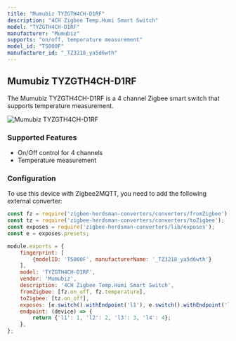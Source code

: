 ```yaml
---
title: "Mumubiz TYZGTH4CH-D1RF"
description: "4CH Zigbee Temp.Humi Smart Switch"
model: "TYZGTH4CH-D1RF"
manufacturer: "Mumubiz"
supports: "on/off, temperature measurement"
model_id: "TS000F"
manufacturer_id: "_TZ3218_ya5d6wth"
---
```


## Mumubiz TYZGTH4CH-D1RF

The Mumubiz TYZGTH4CH-D1RF is a 4 channel Zigbee smart switch that supports temperature measurement.

![Mumubiz TYZGTH4CH-D1RF](../../images/devices/Mumubiz_TYZGTH4CH-D1RF.jpg)

### Supported Features

- On/Off control for 4 channels
- Temperature measurement

### Configuration

To use this device with Zigbee2MQTT, you need to add the following external converter:

```javascript
const fz = require('zigbee-herdsman-converters/converters/fromZigbee');
const tz = require('zigbee-herdsman-converters/converters/toZigbee');
const exposes = require('zigbee-herdsman-converters/lib/exposes');
const e = exposes.presets;

module.exports = {
    fingerprint: [
        {modelID: 'TS000F', manufacturerName: '_TZ3218_ya5d6wth'}
    ],
    model: 'TYZGTH4CH-D1RF',
    vendor: 'Mumubiz',
    description: '4CH Zigbee Temp.Humi Smart Switch',
    fromZigbee: [fz.on_off, fz.temperature],
    toZigbee: [tz.on_off],
    exposes: [e.switch().withEndpoint('l1'), e.switch().withEndpoint('l2'), e.switch().withEndpoint('l3'), e.switch().withEndpoint('l4'), e.temperature()],
    endpoint: (device) => {
        return {'l1': 1, 'l2': 2, 'l3': 3, 'l4': 4};
    },
};
